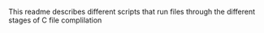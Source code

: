 This readme describes different scripts that run files through the different stages of C file complilation
